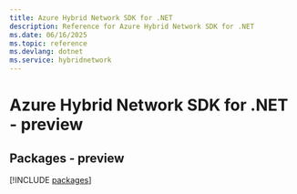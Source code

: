 ```yaml
---
title: Azure Hybrid Network SDK for .NET
description: Reference for Azure Hybrid Network SDK for .NET
ms.date: 06/16/2025
ms.topic: reference
ms.devlang: dotnet
ms.service: hybridnetwork
---
```

# Azure Hybrid Network SDK for .NET - preview
## Packages - preview
[!INCLUDE [packages](hybrid-network-index.md)]